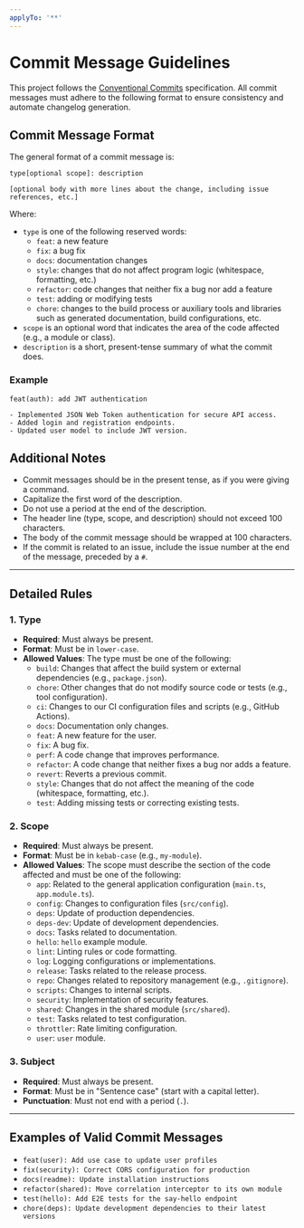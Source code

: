 ```yaml
---
applyTo: '**'
---
```


# Commit Message Guidelines

This project follows the [Conventional Commits](https://www.conventionalcommits.org/en/v1.0.0/) specification. All commit messages must adhere to the following format to ensure consistency and automate changelog generation.

## Commit Message Format

The general format of a commit message is:

```
type[optional scope]: description

[optional body with more lines about the change, including issue references, etc.]
```

Where:

- `type` is one of the following reserved words:
  - `feat`: a new feature
  - `fix`: a bug fix
  - `docs`: documentation changes
  - `style`: changes that do not affect program logic (whitespace, formatting, etc.)
  - `refactor`: code changes that neither fix a bug nor add a feature
  - `test`: adding or modifying tests
  - `chore`: changes to the build process or auxiliary tools and libraries such as generated documentation, build configurations, etc.
- `scope` is an optional word that indicates the area of the code affected (e.g., a module or class).
- `description` is a short, present-tense summary of what the commit does.

### Example

```
feat(auth): add JWT authentication

- Implemented JSON Web Token authentication for secure API access.
- Added login and registration endpoints.
- Updated user model to include JWT version.
```

## Additional Notes

- Commit messages should be in the present tense, as if you were giving a command.
- Capitalize the first word of the description.
- Do not use a period at the end of the description.
- The header line (type, scope, and description) should not exceed 100 characters.
- The body of the commit message should be wrapped at 100 characters.
- If the commit is related to an issue, include the issue number at the end of the message, preceded by a `#`.

---

## Detailed Rules

### 1. **Type**

- **Required**: Must always be present.
- **Format**: Must be in `lower-case`.
- **Allowed Values**: The type must be one of the following:
  - `build`: Changes that affect the build system or external dependencies (e.g., `package.json`).
  - `chore`: Other changes that do not modify source code or tests (e.g., tool configuration).
  - `ci`: Changes to our CI configuration files and scripts (e.g., GitHub Actions).
  - `docs`: Documentation only changes.
  - `feat`: A new feature for the user.
  - `fix`: A bug fix.
  - `perf`: A code change that improves performance.
  - `refactor`: A code change that neither fixes a bug nor adds a feature.
  - `revert`: Reverts a previous commit.
  - `style`: Changes that do not affect the meaning of the code (whitespace, formatting, etc.).
  - `test`: Adding missing tests or correcting existing tests.

### 2. **Scope**

- **Required**: Must always be present.
- **Format**: Must be in `kebab-case` (e.g., `my-module`).
- **Allowed Values**: The scope must describe the section of the code affected and must be one of the following:
  - `app`: Related to the general application configuration (`main.ts`, `app.module.ts`).
  - `config`: Changes to configuration files (`src/config`).
  - `deps`: Update of production dependencies.
  - `deps-dev`: Update of development dependencies.
  - `docs`: Tasks related to documentation.
  - `hello`: `hello` example module.
  - `lint`: Linting rules or code formatting.
  - `log`: Logging configurations or implementations.
  - `release`: Tasks related to the release process.
  - `repo`: Changes related to repository management (e.g., `.gitignore`).
  - `scripts`: Changes to internal scripts.
  - `security`: Implementation of security features.
  - `shared`: Changes in the shared module (`src/shared`).
  - `test`: Tasks related to test configuration.
  - `throttler`: Rate limiting configuration.
  - `user`: `user` module.

### 3. **Subject**

- **Required**: Must always be present.
- **Format**: Must be in "Sentence case" (start with a capital letter).
- **Punctuation**: Must not end with a period (`.`).

---

## Examples of Valid Commit Messages

- `feat(user): Add use case to update user profiles`
- `fix(security): Correct CORS configuration for production`
- `docs(readme): Update installation instructions`
- `refactor(shared): Move correlation interceptor to its own module`
- `test(hello): Add E2E tests for the say-hello endpoint`
- `chore(deps): Update development dependencies to their latest versions`
